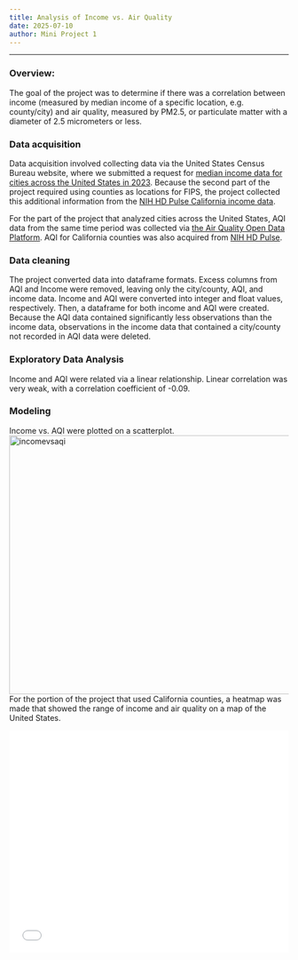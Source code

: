 ```yaml
---
title: Analysis of Income vs. Air Quality
date: 2025-07-10
author: Mini Project 1
---
```

---
### Overview:
The goal of the project was to determine if there was a correlation between income (measured by median income of a specific location, e.g. county/city) and air quality, measured by PM2.5, or particulate matter with a diameter of 2.5 micrometers or less.

### Data acquisition
Data acquisition involved collecting data via the United States Census Bureau website, where we submitted a request for 
[median income data for cities across the United States in 2023](https://api.census.gov/data/2023/acs/acs5?get=NAME,B19013_001E&for=place:*&in=state). 
Because the second part of the project required using counties as locations for FIPS, the project collected this additional information from the 
[NIH HD Pulse California income data](https://hdpulse.nimhd.nih.gov/data-portal/social/table?age=001&age_options=ageall_1&demo=00011&demo_options=income_3&race=00&race_options=race_7&sex=0&sex_options=sexboth_1&socialtopic=030&socialtopic_options=social_6&statefips=06&statefips_options=area_states). 

For the part of the project that analyzed cities across the United States, AQI data from the same time period was collected via 
[the Air Quality Open Data Platform](https://aqicn.org/data-platform/token-confirm/e3fc5e05-5205-4a36-a70d-583165b81fef). AQI for California counties was also acquired from 
[NIH HD Pulse](https://hdpulse.nimhd.nih.gov/data-portal/physical/table?age=001&age_options=ageall_1&demo=234&demo_options=air_pollution_1&physicaltopic=002&physicaltopic_options=physical_2&race=00&race_options=raceall_1&sex=0&sex_options=sexboth_1&statefips=06&statefips_options=area_states).

### Data cleaning
The project converted data into dataframe formats. Excess columns from AQI and Income were removed, leaving only the city/county, AQI, and income data. Income and AQI were converted into integer and float values, respectively. Then, a dataframe for both income and AQI were created. Because the AQI data contained significantly less observations than the income data, observations in the income data that contained a city/county not recorded in AQI data were deleted. 

### Exploratory Data Analysis
Income and AQI were related via a linear relationship. Linear correlation was very weak, with a correlation coefficient of -0.09.

### Modeling
Income vs. AQI were plotted on a scatterplot.
<img width="616" height="466" alt="incomevsaqi" src="https://github.com/user-attachments/assets/a7a68d31-0a81-48a0-bdfe-4ecd9c5e6e36" />
<br>
For the portion of the project that used California counties, a heatmap was made that showed the range of income and air quality on a map of the United States.

<iframe src="/plotly/income_aqi_fixed.html" width="100%" height="400px" style="border:none;"> </iframe>


